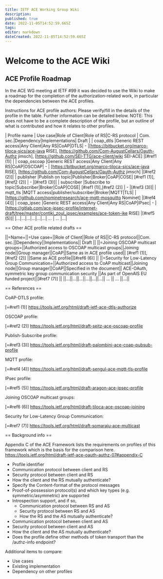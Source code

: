 ```yaml
---
title: IETF ACE Working Group Wiki
description: 
published: true
date: 2022-11-05T14:52:59.665Z
tags: 
editor: markdown
dateCreated: 2022-11-05T14:52:59.665Z
---
```


# Welcome to the ACE Wiki

## ACE Profile Roadmap

In the ACE WG meeting at IETF #99 it was decided to use the Wiki to make a roadmap for the completion of the authorization-related work, in particular the dependencies between the ACE profiles. 

Instructions for ACE profile authors: Please verify/fill in the details of the profile in the table. Further information can be detailed below. NOTE: This does not have to be a complete description of the profile, but an outline of what is contributed and how it relates to other profiles.


| Profile name | Use case|Role of Client|Role of RS|C-RS protocol | Com. sec.|Dependency|Implementations| Draft |
| coap_dtls |Generic REST access|Any Client|Any RS|CoAP|DTLS| - |[https://bitbucket.org/marco-tiloca-sics/ace-java RISE], [https://github.com/Com-AugustCellars/Oauth-Authz jimsch], [https://github.com/SEI-TTG/ace-client/wiki SEI-ACE] |[#ref1 (1)] |
| coap_oscoap |Generic REST access|Any Client|Any RS|CoAP|OSCOAP| - | [https://bitbucket.org/marco-tiloca-sics/ace-java RISE], [https://github.com/Com-AugustCellars/Oauth-Authz jimsch] |[#ref2 (2)]|
| publisher |Publish on topic|Publisher|Broker|CoAP|COSE| [#ref1 (1)],[#ref2 (2)] | - |[#ref3 (3)]|
| subscriber |Subscribe to topic|Subscriber|Broker|CoAP|COSE| [#ref1 (1)],[#ref2 (2)] | - |[#ref3 (3)]|
| mqtt_tls |MQTT access|publisher/subscriber|Broker|MQTT|TLS| | [https://github.com/nominetresearch/ace-mqtt-mosquitto Nominet] |[#ref4 (4)]|
| coap_ipsec |Generic REST access|Any Client|Any RS|CoAP|IPsec| - | [https://gitlab.com/ace-ipsec-profile/internet-draft/tree/master/contiki_zoul_ipsec/examples/ace-token-ike RISE] |[#ref5 (5)]|
|...|...|...|...|...|...| ... | ... |...|

== Other ACE profile related drafts ==


||=Name=||=Use case=||Role of Client||Role of RS||C-RS protocol||Com. sec.||Dependency||Implementations|| Draft ||
||=Joining OSCOAP multicast groups=||Authorized access to OSCOAP multicast groups||Joining node||Group manager||CoAP||Same as in ACE profile used|| [#ref1 (1)],[#ref2 (2)] ||Same as ACE profile||[#ref6 (6)] ||
||=Security for Low-Latency Group Communication=||Authorized access to CoAP multicast||Joining node||Group manager||CoAP||Specified in the document|| ACE-OAuth, symmetric key group communication security ||As part of OpenAIS EU funded project||[#ref7 (7)] ||
||...||...||...||...||...||...|| ... || ... ||...||


== References ==

CoAP-DTLS profile:

[=#ref1 (1)] https://tools.ietf.org/html/draft-ietf-ace-dtls-authorize

OSCOAP profile:

[=#ref2 (2)] https://tools.ietf.org/html/draft-seitz-ace-oscoap-profile


Publish-Subscribe profile:

[=#ref3 (3)] https://tools.ietf.org/html/draft-palombini-ace-coap-pubsub-profile

MQTT profile:

[=#ref4 (4)] https://tools.ietf.org/html/draft-sengul-ace-mqtt-tls-profile

IPsec profile:

[=#ref5 (5)] https://tools.ietf.org/html/draft-aragon-ace-ipsec-profile

Joining OSCOAP multicast groups:

[=#ref6 (6)] https://tools.ietf.org/html/draft-tiloca-ace-oscoap-joining

Security for Low-Latency Group Communication:

[=#ref7 (7)] https://tools.ietf.org/html/draft-somaraju-ace-multicast

== Background info ==

Appendix C of the ACE Framework lists the requirements on profiles of this framework which is the basis for the comparison here.
https://tools.ietf.org/html/draft-ietf-ace-oauth-authz-07#appendix-C

* Profile identifier
* Communication protocol between client and RS 
* Security protocol between client and RS 
* How the client and the RS mutually authenticate?
* Specify the Content-format of the protocol messages 
* Proof-of-possession protocol(s) and which key types (e.g. symmetric/asymmetric) are supported 
* Introspection support, and if so,
   * Communication protocol between RS and AS 
   * Security protocol between RS and AS   
   * How the RS and the AS mutually authenticate?
* Communication protocol between client and AS 
* Security protocol between client and AS   
* How the client and the AS mutually authenticate?
* Does the profile define other methods of token transport than the /authz-info endpoint?

Additional items to compare:

* Use cases
* Existing implementation
* Dependency on other profiles



